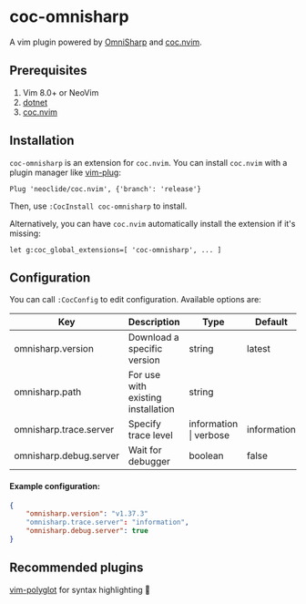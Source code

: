 # coc-omnisharp

A vim plugin powered by
[OmniSharp](https://github.com/omnisharp/omnisharp-roslyn) and
[coc.nvim](https://github.com/neoclide/coc.nvim).

## Prerequisites

1. Vim 8.0+ or NeoVim
2. [dotnet](http://dot.net)
3. [coc.nvim](https://github.com/neoclide/coc.nvim)

## Installation

`coc-omnisharp` is an extension for `coc.nvim`.
You can install `coc.nvim` with a plugin manager like [vim-plug](https://github.com/junegunn/vim-plug):
```vimL
Plug 'neoclide/coc.nvim', {'branch': 'release'}
```

Then, use `:CocInstall coc-omnisharp` to install.

Alternatively, you can have `coc.nvim` automatically install the extension if it's missing:
```vimL
let g:coc_global_extensions=[ 'coc-omnisharp', ... ]
```

## Configuration


You can call `:CocConfig` to edit configuration. Available options are:

|          Key           |             Description            |           Type         |   Default   |
| ---------------------- | ---------------------------------- | ---------------------- | ----------- |
| omnisharp.version      | Download a specific version        | string                 | latest      |
| omnisharp.path         | For use with existing installation | string                 |             |
| omnisharp.trace.server | Specify trace level                | information \| verbose | information |
| omnisharp.debug.server | Wait for debugger                  | boolean                | false       |

#### Example configuration:

```json
{
    "omnisharp.version": "v1.37.3"
    "omnisharp.trace.server": "information",
    "omnisharp.debug.server": true
}
```


## Recommended plugins

[vim-polyglot](https://github.com/sheerun/vim-polyglot) for syntax highlighting 🎨
